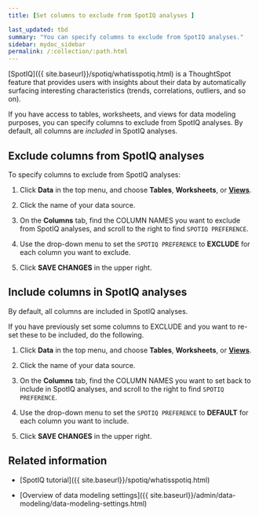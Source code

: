 ```yaml
---
title: [Set columns to exclude from SpotIQ analyses ]

last_updated: tbd
summary: "You can specify columns to exclude from SpotIQ analyses."
sidebar: mydoc_sidebar
permalink: /:collection/:path.html
---
```


[SpotIQ]({{ site.baseurl}}/spotiq/whatisspotiq.html) is a ThoughtSpot
feature  that provides users with insights about their data by automatically surfacing
interesting characteristics (trends, correlations, outliers, and so on).

If you have access to tables, worksheets, and views for data modeling purposes, you can specify columns to exclude from SpotIQ analyses. By default, all columns are _included_ in SpotIQ analyses.

## Exclude columns from SpotIQ analyses

To specify columns to exclude from SpotIQ analyses:

1. Click **Data** in the top menu, and choose **Tables**,  **Worksheets**, or **[Views]({{site.baseurl}}/complex-search/about-query-on-query.html)**.

2. Click the name of your data source.

3. On the **Columns** tab, find the COLUMN NAMES you want to exclude from SpotIQ analyses, and scroll to the right to find `SPOTIQ PREFERENCE`.

4. Use the drop-down menu to set the `SPOTIQ PREFERENCE` to **EXCLUDE** for each column you want to exclude.

5. Click **SAVE CHANGES** in the upper right.


## Include columns in SpotIQ analyses

By default, all columns are included in SpotIQ analyses.

If you have previously set some columns to EXCLUDE and you want to re-set these to be included, do the following.

1. Click **Data** in the top menu, and choose **Tables**, **Worksheets**, or **[Views]({{site.baseurl}}/complex-search/about-query-on-query.html)**.

2. Click the name of your data source.

3. On the **Columns** tab, find the COLUMN NAMES you want to set back to include in SpotIQ analyses, and scroll to the right to find `SPOTIQ PREFERENCE`.

4. Use the drop-down menu to set the `SPOTIQ PREFERENCE` to **DEFAULT** for each column you want to include.

5. Click **SAVE CHANGES** in the upper right.


## Related information  

* [SpotIQ tutorial]({{ site.baseurl}}/spotiq/whatisspotiq.html)

* [Overview of data modeling settings]({{ site.baseurl}}/admin/data-modeling/data-modeling-settings.html)
